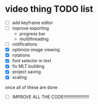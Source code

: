 # video thing TODO list
- [ ] add keyframe editor
- [ ] improve exporting
    - progress bar
    - multithreading
- [ ] notifications
- [x] optimize image viewing
- [x] rotations
- [x] font selector in text
- [x] fix MLT building
- [x] project saving
- [x] scaling

once all of these are done

- [ ] IMPROVE ALL THE CODE!!!!!!!!!!!!!!!!!!!!!